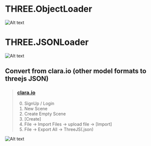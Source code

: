# THREE.ObjectLoader

![Alt text](https://drive.google.com/uc?export=view&id=0B3XkfYbZArSfOXZiRkdoTFZaM2M)

# THREE.JSONLoader

![Alt text](https://drive.google.com/uc?export=view&id=0B3XkfYbZArSfMTNBamdOcmtEOWs)

## Convert from clara.io (other model formats to threejs JSON)
> ### [clara.io](https://clara.io) 
> 0. SignUp / Login
> 1. New Scene
> 2. Create Empty Scene
> 3. [Create]
> 4. File -> Import Files -> upload file -> [Import]
> 5. File -> Export All -> ThreeJS(.json)


![Alt text](https://drive.google.com/uc?export=view&id=0B3XkfYbZArSfWnFBX05kUVpNQzQ)
